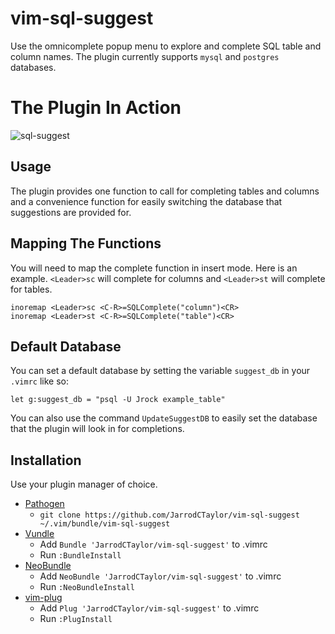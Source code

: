 # vim-sql-suggest

Use the omnicomplete popup menu to explore and complete SQL table and column
names. The plugin currently supports `mysql` and `postgres` databases.

# The Plugin In Action

![sql-suggest](https://cloud.githubusercontent.com/assets/4416952/4486307/1e79a0d6-49df-11e4-9f42-8b9149d28297.gif)

## Usage

The plugin provides one function to call for completing tables and columns and
a convenience function for easily switching the database that suggestions are
provided for.

## Mapping The Functions

You will need to map the complete function in insert mode. Here is an example.
`<Leader>sc` will complete for columns and `<Leader>st` will complete for
tables.

``` vim
inoremap <Leader>sc <C-R>=SQLComplete("column")<CR>
inoremap <Leader>st <C-R>=SQLComplete("table")<CR>
```

## Default Database
You can set a default database by setting the variable `suggest_db` in your `.vimrc` like so:

``` vim
let g:suggest_db = "psql -U Jrock example_table"
```

You can also use the command `UpdateSuggestDB` to easily set the database that
the plugin will look in for completions.

## Installation

Use your plugin manager of choice.

- [Pathogen](https://github.com/tpope/vim-pathogen)
  - `git clone https://github.com/JarrodCTaylor/vim-sql-suggest ~/.vim/bundle/vim-sql-suggest`
- [Vundle](https://github.com/gmarik/vundle)
  - Add `Bundle 'JarrodCTaylor/vim-sql-suggest'` to .vimrc
  - Run `:BundleInstall`
- [NeoBundle](https://github.com/Shougo/neobundle.vim)
  - Add `NeoBundle 'JarrodCTaylor/vim-sql-suggest'` to .vimrc
  - Run `:NeoBundleInstall`
- [vim-plug](https://github.com/junegunn/vim-plug)
  - Add `Plug 'JarrodCTaylor/vim-sql-suggest'` to .vimrc
  - Run `:PlugInstall`
